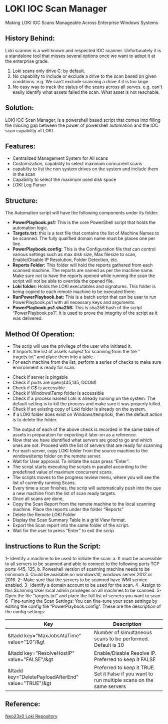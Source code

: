            
                                                                                                                                                                         
LOKI IOC Scan Manager
=========================================================
Making LOKI IOC Scans Manageable Across Enterprise Windows Systems 

## History Behind:
Loki scanner is a well known and respected IOC scanner. Unfortunately it is a standalone tool that misses several options once we want to adopt it at the enterprise grade.

1. Loki scans only drive C: by default.
2. No capability to include or exclude a drive to the scan based on given conditions. e.g. We can't exclude scanning a drive if it is too large.
3. No easy way to track the status of the scans across all serves. e.g. can't easily identify what assets failed the scan. What asset is not reachable. 

## Solution:
LOKI IOC Scan Manager, is a powershell based script that comes into filling the missing gap between the power of powershell automation and the IOC scan capability of LOKI.

## Features:

- Centralized Management System for All scans
- Costomization, capability to select maximum concurrent scans
- capabilty to list the non system drives on the system and include them in the scan
- Capability to select the maximum used disk space
- LOKI Log Parser

## Structure:
The Automation script will have the following components under its folder:
-	**PowerPlaybook.ps1:** This is the core PowerShell script that holds the automation logic.
-	**Targets.txt:** this is a text file that contains the list of Machine Names to be scanned. The fully qualified domain name must be places one per line.
-	**PowerPlaybook.config:** This is the Configuration file that can control various settings such as max disk size, Max filesize to scan,  Enable/Disable  IP Resolution, Folder Detection, etc. 
-	**Reports Folder:** This folder will hold the reports gathered from each scanned machine. The reports are named as per the machine name. Make sure not to have the reports opened while running the scan the script will not be able to override the opened file. 
-	**Loki folder:** Holds the LOKI executables and signatures. This folder is being copied to each remote machine to be executed there.
-	**RunPowerPlaybook.bat:** This is a batch script that can be user to run PowerPlaybook.ps1 with all necessary keys and arguments.
-	**PowerPlaybook.ps1.sha256:** This is sha256 hash of the script “PowerPlaybook.ps1”. It is used to prove the integrity of the script as it was delivered.

## Method Of Operation:
-	The scrip will use the privilege of the user who initiated it.
-	It Imports the list of assets subject for scanning from the file ” tragets.txt” and place them into a table. 
-	For each machine from the list, perform a series of checks to make sure environment is ready for scan:
  * Check if server is pingable
  * Check if ports are open(445,135, DCOM)
  * Check if C$ is accessible
  * Check if Windows\Temp folder is accessible
  * Check if a process named Loki is already running on the system. The default setting is to kill the process and make sure it was properly killed.
  * Check if an existing copy of Loki folder is already on the system.
  * If a LOKI folder does exist on Windows/temp/loki, then the default action is to delete the folder.
-	The output of each of the above check is recorded in the same table of assets in preparation for exporting it later-on as a reference.
-	Now that we have identified what servers are good to go and which ones are not. Proceed with the list of servers that are ready for scanning
-	For each server, copy LOKI folder from the source machine to the windows\temp folder on the remote server.
-	Wait for User approval. To initiate the scan press “Enter”.
-	The script starts executing the scripts in parallel according to the predefined value of maximum concurrent scans.
-	The scripts moves to the progress review menu, where you will see the list of currently running Scans.
-	Every time a scan finishes, the scrip will automatically push into the que a new machine from the list of scan ready targets.
-	Once all scans are done,
-	Copy the Scan Report from the remote machine to the local scanning machine. Place the reports under the folder “Reports” 
-	Delete the Remote LOKI Folder
-	Display the Scan Summary Table in a grid View format.
-	Export the Scan report into the same folder of the script.
-	Wait for the user to press “Enter” to exit the scrip

## Instructions to Run the Script:
1-	Identify a machine to be used to initiate the scan:
  a.	It must be accessible to all servers to be scanned and able to connect to the following ports TCP ports 445, 135, 
  b.	Poweshell version of scanning machine needs to be minimum 4. Could be available on wondows10, windows server 2012 or 2016.
2-	Make sure that the servers to be scanned have WMI service enabled.
3-	Identify a domain account to be used for the scan.
4-	Assign to this Scanning User local admin privileges on all machines to be scanned.
5-	Open the file “targets.txt” and place the full list of servers you want to scan.
6-	Fine-tuning the Scan Settings: You can fine-tune your scan settings by editing the config file “PowerPlaybook.config”. These are the description of the config settings:

| Key | Description |
|-----|-------------|
| &ltadd key="MaxJobsAtaTime" value="10"/&gt | Number of simultaneous scans to be performed. Default is 10 |
| &ltadd key="ResolveHostIP" value="FALSE"/&gt | Enable/Disable Resolve IP. Preferred to keep it FALSE |
| &ltadd key="DeletePayloadAfterEnd" value="TRUE"/&gt | Preferred to keep it TRUE. Set it False if you want to run multiple scans  on the same servers |

## Reference:
[Neo23x0 Loki Repository](https://github.com/Neo23x0/Loki)
